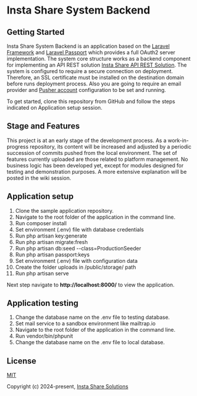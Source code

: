 #  Insta Share System Backend  
 
## Getting Started

Insta Share System Backend is an application based on the [Laravel Framework](https://laravel.com/) and [Laravel Passport](https://laravel.com/docs/11.x/passport) which provides a full OAuth2 server implementation. The system core structure works as a backend component for implementing an API REST solution [Insta Share API REST Solution](https://api.instashare.com/api/). The system is configured to require a secure connection on deployment. Therefore, an SSL certificate must be installed on the destination domain before runs deployment process. Also you are going to require an email provider and [Pusher account](https://pusher.com) configuration to be set and running. 

To get started, clone this repository from GitHub and follow the steps indicated on Application setup session.

## Stage and Features

This project is at an early stage of the development process. As a work-in-progress repository, its content will be increased and adjusted by a periodic succession of commits pushed from the local environment. The set of features currently uploaded are those related to platform management. No business logic has been developed yet, except for modules designed for testing and demonstration purposes. A more extensive explanation will be posted in the wiki session.

## Application setup

1. Clone the sample application repository.
2. Navigate to the root folder of the application in the command line.
3. Run composer install
4. Set environment (.env) file with database credentials
5. Run php artisan key:generate
6. Run php artisan migrate:fresh
7. Run php artisan db:seed --class=ProductionSeeder
8. Run php artisan passport:keys
9. Set environment (.env) file with configuration data
10. Create the folder uploads in /public/storage/ path
11. Run php artisan serve

Next step navigate to **http://localhost:8000/** to view the application.</p>

## Application testing

1. Change the database name on the .env file to testing database.
2. Set mail service to a sandbox environment like mailtrap.io
3. Navigate to the root folder of the application in the command line.
4. Run vendor/bin/phpunit
5. Change the database name on the .env file to local database.

## License

[MIT](http://opensource.org/licenses/MIT)

Copyright (c) 2024-present, [Insta Share Solutions](https://instashare.com/)
